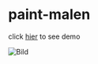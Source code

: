 # paint-malen

click [hier](https://github.com/Jafar-Alizadeh/paint-malen/) to see demo

![Bild](https://images.hdqwalls.com/wallpapers/joker-in-suicide-squad-kill-the-justice-league-5k-av.jpg)
